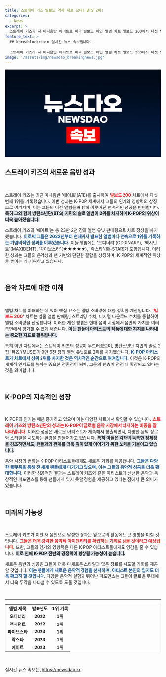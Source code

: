 ```yaml
---
title: 스트레이 키즈 빌보드 역사 새로 쓰다! BTS 2위!
categories:
  - News
excerpt: >
  스트레이 키즈가 새 미니음반 에이트로 미국 빌보드 메인 앨범 차트 빌보드 200에서 다섯 번째 1위를 기록하며 역대 K팝 앨범 최초로 1·2위를 차지하는 쾌거를 이뤘습니다!
feature_text: >
  ## koreablockchain 실시간 뉴스 속보입니다.

  스트레이 키즈가 새 미니음반 에이트로 미국 빌보드 메인 앨범 차트 빌보드 200에서 다섯 번째 1위를 기록하며 역대 K팝 앨범 최초로 1·2위를 차지하는 쾌거를 이뤘습니다!
image: '/assets/img/newsdao_breakingnews.jpg'
---
```


<p><img src="/assets/img/newsdao_breakingnews.jpg" alt="koreablockchain 속보" /></p>

<h2 data-ke-size="size26">스트레이 키즈의 새로운 음반 성과</h2>

<p data-ke-size="size16">&nbsp;</p>

<p>스트레이 키즈는 최근 미니음반 '에이트'(ATE)를 출시하여 <b><span style="color: #ee2323;">빌보드 200</span></b> 차트에서 다섯 번째 1위를 기록했습니다. 이번 성과는 K-POP 세계에서 그들의 인기와 영향력의 상징으로 여겨지며, 이는 그들의 이전 앨범들과 함께 이루어진 연속적인 성공을 반영합니다. <b><span style="background-color: #21538527;">특히 그와 함께 방탄소년단(BTS) 지민의 솔로 앨범이 2위를 차지하며 K-POP의 위상이 더욱 높아졌습니다.</span></b></p>

<p>스트레이 키즈의 '에이트'는 총 23만 2천 장의 앨범 유닛 판매량으로 차트 정상을 차지했습니다. <b><span style="color: #1a5490;">이로써 그들은 2022년부터 현재까지 발표한 앨범마다 연속으로 1위를 기록하는 기념비적인 성과를 이루었습니다.</span></b> 이들 앨범에는 '오디너리'(ODDINARY), '맥시던트'(MAXIDENT), '파이브스타'(★★★★★), '락스타'(樂-STAR)가 포함됩니다. 이러한 성과는 그들의 음악성과 팬 기반의 단단한 결합을 상징하며, K-POP의 세계적인 위상을 높이는 데 기여하고 있습니다.</p>

<p data-ke-size="size16">&nbsp;</p>

<h2 data-ke-size="size26">음악 차트에 대한 이해</h2>

<p data-ke-size="size16">&nbsp;</p>

<p>앨범 차트를 이해하는 데 있어 핵심 요소는 앨범 소비량에 대한 정확한 계산입니다. <b><span style="color: #ee2323;">'빌보드 200'</span></b> 차트는 실물 앨범 판매량, 스트리밍 수치, 디지털 다운로드 수치를 종합하여 앨범 소비량을 산정합니다. 이러한 계산 방법은 현대 음악 시장에서 음반의 가치를 여러 측면에서 평가할 수 있게 해줍니다. <b><span style="background-color: #21538527;">이는 팬들이 아티스트의 작품에 대한 지지를 나타내는 중요한 지표로 활용됩니다.</span></b></p>

<p>특히 이번 차트에서는 스트레이 키즈의 성공이 두드러졌으며, 방탄소년단 지민의 솔로 2집 '뮤즈'(MUSE)가 9만 6천 장의 앨범 유닛으로 2위를 차지했습니다. <b><span style="color: #1a5490;">K-POP 아티스트가 차트에서 상위 2위를 차지한 것은 역사적인 순간으로 여겨집니다.</span></b> 이것은 K-POP의 세계적 인지도를 높이는 중요한 전환점이 되며, 그들의 팬층이 점점 더 확장되고 있다는 것을 의미합니다.</p>

<p data-ke-size="size16">&nbsp;</p>

<h2 data-ke-size="size26">K-POP의 지속적인 성장</h2>

<p data-ke-size="size16">&nbsp;</p>

<p>K-POP의 인기는 매년 증가하고 있으며 이는 다양한 차트에서 확인할 수 있습니다. <b><span style="color: #ee2323;">스트레이 키즈와 방탄소년단의 성과는 K-POP이 글로벌 음악 시장에서 차지하는 비중을 잘 나타냅니다.</span></b> 이러한 성장은 새로운 아티스트가 계속해서 창출되면서, 다양한 음악 장르와 스타일을 시도하는 환경을 만들어가고 있습니다. <b><span style="background-color: #21538527;">특히 이들은 각자의 독특한 정체성을 강조하면서도, 팬들과의 관계를 더욱 깊이 있게 이어가기 위한 노력을 기울이고 있습니다.</span></b></p>

<p>음악 시장의 변화는 K-POP 아티스트들에게도 새로운 기회를 제공합니다. <b><span style="color: #1a5490;">그들은 다양한 플랫폼을 통해 전 세계 팬들에게 다가가고 있으며, 이는 그들의 음악적 성공을 더욱 확대합니다.</span></b> 이러한 성공적인 결과는 스트레이 키즈와 같은 아티스트가 신선한 음악과 독창적인 퍼포먼스를 통해 팬들에게 잊지 못할 경험을 제공하고 있다는 점에서 큰 의미가 있습니다.</p>

<p data-ke-size="size16">&nbsp;</p>

<h2 data-ke-size="size26">미래의 가능성</h2>

<p data-ke-size="size16">&nbsp;</p>

<p>스트레이 키즈가 이번 새 음반으로 달성한 성과는 앞으로의 활동에도 큰 영향을 미칠 것입니다. <b><span style="color: #ee2323;">그들은 더욱 강력한 음악적 아이덴티티를 확립하는 기회로 삼을 것이라고 예상됩니다.</span></b> 또한, 그들의 인기와 영향력은 다른 K-POP 아티스트들에게도 영감을 줄 수 있습니다. <b><span style="background-color: #21538527;">이로 인해 K-POP 전반의 경쟁력이 향상될 가능성이 높습니다.</span></b> </p>

<p>새로운 음반의 성공은 그들이 더욱 다채로운 스타일과 많은 장르를 시도할 기회를 제공할 것입니다. <b><span style="color: #1a5490;">이는 팬들에게 새로운 음악적 경험을 선사하며, 아티스트 본인의 입지도 더욱 확고히 할 것입니다.</span></b> 다양한 음악적 실험과 뛰어난 퍼포먼스는 그들이 글로벌 무대에서 더욱 두각을 나타낼 수 있도록 도울 것입니다.</p>

<p data-ke-size="size16">&nbsp;</p>

<hr>

<table style="width: 100%; border-collapse: collapse; border: 1px solid #dee2e6;">
  <tbody>
    <tr>
      <td style="text-align: center; height: 17px;"><b>앨범 제목</b></td>
      <td style="text-align: center; height: 17px;"><b>발표년도</b></td>
      <td style="text-align: center; height: 17px;"><b>1위 기록</b></td>
    </tr>
    <tr>
      <td style="text-align: center; height: 17px;"><b>오디너리</b></td>
      <td style="text-align: center; height: 17px;"><b>2022</b></td>
      <td style="text-align: center; height: 17px;"><b>1위</b></td>
    </tr>
    <tr>
      <td style="text-align: center; height: 17px;"><b>맥시던트</b></td>
      <td style="text-align: center; height: 17px;"><b>2022</b></td>
      <td style="text-align: center; height: 17px;"><b>1위</b></td>
    </tr>
    <tr>
      <td style="text-align: center; height: 17px;"><b>파이브스타</b></td>
      <td style="text-align: center; height: 17px;"><b>2023</b></td>
      <td style="text-align: center; height: 17px;"><b>1위</b></td>
    </tr>
    <tr>
      <td style="text-align: center; height: 17px;"><b>락스타</b></td>
      <td style="text-align: center; height: 17px;"><b>2023</b></td>
      <td style="text-align: center; height: 17px;"><b>1위</b></td>
    </tr>
    <tr>
      <td style="text-align: center; height: 17px;"><b>에이트</b></td>
      <td style="text-align: center; height: 17px;"><b>2023</b></td>
      <td style="text-align: center; height: 17px;"><b>1위</b></td>
    </tr>
  </tbody>
</table>

<p data-ke-size="size16">&nbsp;</p>
실시간 뉴스 속보는, <a href="https://newsdao.kr" rel="dofollow">https://newsdao.kr</a>


